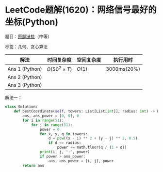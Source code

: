 # LeetCode题解(1620)：网络信号最好的坐标(Python)

题目：[原题链接](https://leetcode-cn.com/problems/coordinate-with-maximum-network-quality/)（中等）

标签：几何、贪心算法

| 解法           | 时间复杂度  | 空间复杂度 | 执行用时    |
| -------------- | ----------- | ---------- | ----------- |
| Ans 1 (Python) | $O(50^2×T)$ | $O(1)$     | 3000ms(20%) |
| Ans 2 (Python) |             |            |             |
| Ans 3 (Python) |             |            |             |

解法一：

```python
class Solution:
    def bestCoordinate(self, towers: List[List[int]], radius: int) -> List[int]:
        ans, ans_power = [0, 0], 0
        for i in range(51):
            for j in range(51):
                power = 0
                for x, y, q in towers:
                    d = pow((x - i) ** 2 + (y - j) ** 2, 0.5)
                    if d <= radius:
                        power += math.floor(q / (1 + d))
                print(i, j, ":", power)
                if power > ans_power:
                    ans, ans_power = [i, j], power
        return ans
```